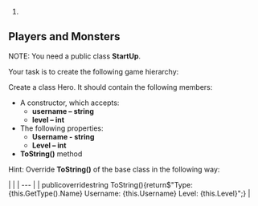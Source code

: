 1.
## Players and Monsters

NOTE: You need a public class **StartUp**.

Your task is to create the following game hierarchy:

Create a class Hero. It should contain the following members:

- A constructor, which accepts:
  - **username – string**
  - **level – int**
- The following properties:
  - **Username - string**
  - **Level – int**
- **ToString()** method

Hint: Override **ToString()** of the base class in the following way:

|
 |
| --- |
| publicoverridestring ToString(){return$&quot;Type: {this.GetType().Name} Username: {this.Username} Level: {this.Level}&quot;;} |


